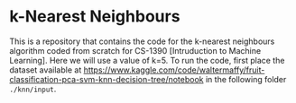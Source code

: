 # k-Nearest Neighbours
This is a repository that contains the code for the k-nearest neighbours algorithm coded from scratch for CS-1390 [Intruduction to Machine Learning]. Here we will use a value of k=5. To run the code, first place the dataset available at https://www.kaggle.com/code/waltermaffy/fruit-classification-pca-svm-knn-decision-tree/notebook in the following folder ```./knn/input```. 



